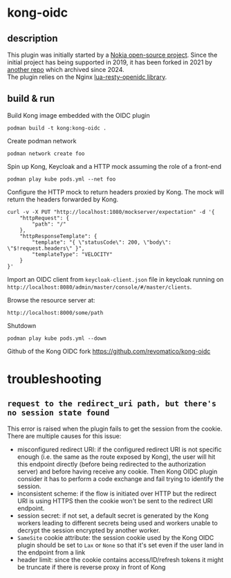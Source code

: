 # kong-oidc
## description
This plugin was initially started by a [Nokia open-source project](https://github.com/nokia/kong-oidc). Since the initial project has being supported in 2019, it has been forked in 2021 by [another repo](https://github.com/revomatico/kong-oidc) which archived since 2024.  
The plugin relies on the Nginx [lua-resty-openidc library](https://github.com/zmartzone/lua-resty-openidc).

## build & run
Build Kong image embedded with the OIDC plugin
```
podman build -t kong:kong-oidc .
```

Create podman network
```
podman network create foo
```

Spin up Kong, Keycloak and a HTTP mock assuming the role of a front-end
```
podman play kube pods.yml --net foo
```

Configure the HTTP mock to return headers proxied by Kong. The mock will return the headers forwarded by Kong.
```
curl -v -X PUT "http://localhost:1080/mockserver/expectation" -d '{
    "httpRequest": {
        "path": "/"
    },
    "httpResponseTemplate": {
        "template": "{ \"statusCode\": 200, \"body\": \"$!request.headers\" }",
        "templateType": "VELOCITY"
    }
}'
```

Import an OIDC client from `keycloak-client.json` file in keycloak running on `http://localhost:8080/admin/master/console/#/master/clients`.  

Browse the resource server at:
```
http://localhost:8000/some/path
```

Shutdown
```
podman play kube pods.yml --down
```

Github of the Kong OIDC fork https://github.com/revomatico/kong-oidc

# troubleshooting
## `request to the redirect_uri path, but there's no session state found`
This error is raised when the plugin fails to get the session from the cookie.  
There are multiple causes for this issue:
- misconfigured redirect URI: if the configured redirect URI is not specific enough (i.e. the same as the route exposed by Kong), the user will hit this endpoint directly (before being redirected to the authorization server) and before having receive any cookie. Then Kong OIDC plugin consider it has to perform a code exchange and fail trying to identify the session.
- inconsistent scheme: if the flow is initiated over HTTP but the redirect URI is using HTTPS then the cookie won't be sent to the redirect URI endpoint.
- session secret: if not set, a default secret is generated by the Kong workers leading to different secrets being used and workers unable to decrypt the session encrypted by another worker.
- `SameSite` cookie attribute: the session cookie used by the Kong OIDC plugin should be set to `Lax` or `None` so that it's set even if the user land in the endpoint from a link
- header limit: since the cookie contains access/ID/refresh tokens it might be truncate if there is reverse proxy in front of Kong
